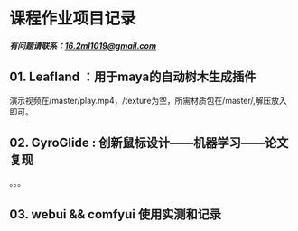 # 课程作业项目记录
##### 有问题请联系：16.2ml1019@gmail.com
## 01. Leafland ：用于maya的自动树木生成插件
演示视频在/master/play.mp4，/texture为空，所需材质包在/master/,解压放入即可。

## 02. GyroGlide : 创新鼠标设计——机器学习——论文复现
。。。
## 03. webui && comfyui 使用实测和记录
